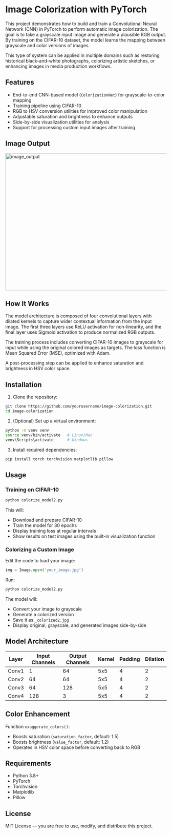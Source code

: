 # Image Colorization with PyTorch

This project demonstrates how to build and train a Convolutional Neural Network (CNN) in PyTorch to perform automatic image colorization. The goal is to take a grayscale input image and generate a plausible RGB output. By training on the CIFAR-10 dataset, the model learns the mapping between grayscale and color versions of images.

This type of system can be applied in multiple domains such as restoring historical black-and-white photographs, colorizing artistic sketches, or enhancing images in media production workflows.

## Features

* End-to-end CNN-based model (`ColorizationNet`) for grayscale-to-color mapping
* Training pipeline using CIFAR-10
* RGB to HSV conversion utilities for improved color manipulation
* Adjustable saturation and brightness to enhance outputs
* Side-by-side visualization utilities for analysis
* Support for processing custom input images after training

## Image Output
<img width="1790" height="428" alt="image_output" src="https://github.com/user-attachments/assets/504556a8-82a4-4fb8-987a-64d5218e2d47" />


## How It Works

The model architecture is composed of four convolutional layers with dilated kernels to capture wider contextual information from the input image. The first three layers use ReLU activation for non-linearity, and the final layer uses Sigmoid activation to produce normalized RGB outputs.

The training process includes converting CIFAR-10 images to grayscale for input while using the original colored images as targets. The loss function is Mean Squared Error (MSE), optimized with Adam.

A post-processing step can be applied to enhance saturation and brightness in HSV color space.

## Installation

1. Clone the repository:

```bash
git clone https://github.com/yourusername/image-colorization.git
cd image-colorization
```

2. (Optional) Set up a virtual environment:

```bash
python -m venv venv
source venv/bin/activate   # Linux/Mac
venv\Scripts\activate      # Windows
```

3. Install required dependencies:

```bash
pip install torch torchvision matplotlib pillow
```

## Usage

### Training on CIFAR-10

```bash
python colorize_model2.py
```

This will:

* Download and prepare CIFAR-10
* Train the model for 30 epochs
* Display training loss at regular intervals
* Show results on test images using the built-in visualization function

### Colorizing a Custom Image

Edit the code to load your image:

```python
img = Image.open('your_image.jpg')
```

Run:

```bash
python colorize_model2.py
```

The model will:

* Convert your image to grayscale
* Generate a colorized version
* Save it as `_colorized2.jpg`
* Display original, grayscale, and generated images side-by-side

## Model Architecture

| Layer | Input Channels | Output Channels | Kernel | Padding | Dilation |
| ----- | -------------- | --------------- | ------ | ------- | -------- |
| Conv1 | 1              | 64              | 5x5    | 4       | 2        |
| Conv2 | 64             | 64              | 5x5    | 4       | 2        |
| Conv3 | 64             | 128             | 5x5    | 4       | 2        |
| Conv4 | 128            | 3               | 5x5    | 4       | 2        |

## Color Enhancement

Function `exaggerate_colors()`:

* Boosts saturation (`saturation_factor`, default: 1.5)
* Boosts brightness (`value_factor`, default: 1.2)
* Operates in HSV color space before converting back to RGB

## Requirements

* Python 3.8+
* PyTorch
* Torchvision
* Matplotlib
* Pillow

## License

MIT License — you are free to use, modify, and distribute this project.
